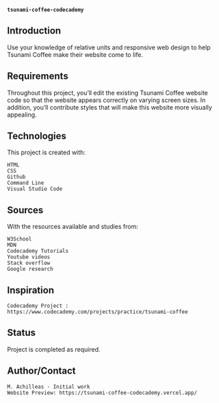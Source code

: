 ﻿**`tsunami-coffee-codecademy`**


## Introduction

Use your knowledge of relative units and responsive web design to help Tsunami Coffee make their website come to life.

## Requirements
Throughout this project, you’ll edit the existing Tsunami Coffee website code so that the website appears correctly on varying screen sizes. In addition, you’ll contribute styles that will make this website more visually appealing. 

## Technologies

This project is created with:

    HTML
    CSS
    Github
    Command Line
    Visual Studio Code

## Sources

With the resources available and studies from:

    W3School
    MDN
    Codecademy Tutorials
    Youtube videos
    Stack overflow
    Google research
    

## Inspiration

    Codecademy Project : https://www.codecademy.com/projects/practice/tsunami-coffee

## Status

Project is completed as required.

## Author/Contact

    M. Achilleas - Initial work
    Website Preview: https://tsunami-coffee-codecademy.vercel.app/
    
